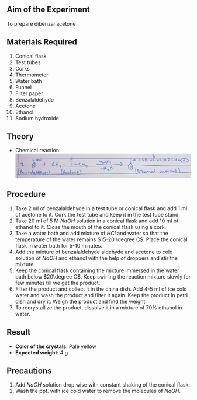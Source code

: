## Aim of the Experiment 
To prepare dibenzal acetone 

## Materials Required 
1. Conical flask 
2. Test tubes 
3. Corks 
4. Thermometer 
5. Water bath 
6. Funnel 
7. Filter paper 
8. Benzalaldehyde 
9. Acetone 
10. Ethanol 
11. Sodium hydroxide 

## Theory 
- Chemical reaction: 
![img](./img/19-reaction.png) 

## Procedure 
1. Take 2 ml of benzalaldehyde in a test tube or conical flask and add 1 ml of acetone to it. Cork the test tube and keep it in the test tube stand. 
2. Take 20 ml of 5 M $NaOH$ solution in a conical flask and add 10 ml of ethanol to it. Close the mouth of the conical flask using a cork. 
3. Take a water bath and add mixture of $HCl$ and water so that the temperature of the water remains $15-20 \degree C$. Place the conical flask in water bath for 5-10 minutes. 
4. Add the mixture of benzalaldehyde aldehyde and acetone to cold solution of $NaOH$ and ethanol with the help of droppers and stir the mixture. 
5. Keep the conical flask containing the mixture immersed in the water bath below $20\degree C$. Keep swirling the reaction mixture slowly for few minutes till we get the product. 
6. Filter the product and collect it in the china dish. Add 4-5 ml of ice cold water and wash the product and filter it again. Keep the product in petri dish and dry it. Weigh the product and find the weight. 
7. To recrystallize the product, dissolve it in a mixture of 70% ethanol in water. 

## Result 
- **Color of the crystals**: Pale yellow 
- **Expected weight**: 4 g 

## Precautions 
1. Add $NaOH$ solution drop wise with constant shaking of the conical flask. 
2. Wash the ppt. with ice cold water to remove the molecules of $NaOH$.